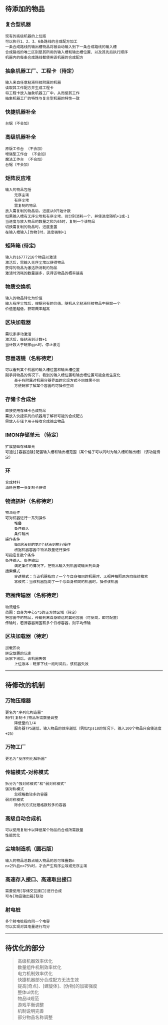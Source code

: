 ## 待添加的物品
### 复合型机器
    现有的高级机器的上位版
    可以执行1、2、3、6条路线的合成配方加工
    一条合成路线的输出槽物品将被自动输入到下一条合成路线的输入槽
    合成路线的唯二区别是其所用的输入槽和输出槽位置、以及其先后执行顺序
    机器内的每条合成路线都使用该机器的合成配方

### 抽象机器工厂、工程卡（待定）
    输入来自任意粘液科技附属的机器
    读取其工作配方并生成工程卡
    将工程卡放入抽象机器工厂中，从而使其工作
    抽象机器工厂的特性与复合型机器的特性一致

### 快捷机器补全
    台锯（不会加）

### 高级机器补全
    原版工作台 （不会加）
    增强型工作台 （不会加）
    魔法工作台 （不会加）
    台锯（不会加）

### 矩阵反应堆
    输入的物品包括
        无序尘埃
        有序尘埃
        需复制的物品
    放入需复制的物品后，进度从0开始计数
    如果输入槽有无序尘埃和有序尘埃，则分别消耗一个，并使进度随机+1或-1
    当进度与放入物品的数量之和为65时，复制一个该物品
    切换需复制的物品时，进度重置
    在输入槽输入[伪物]时，进度强制+1

### 矩阵箱 (待定)
    输入约16777216个物品以激活
    激活后，需输入无序尘埃以获得物品
    获得的物品为激活所消耗的物品
    激活时消耗的数量越多，获得该物品的概率越高

### 物质交换机
    输入的物品转化为价值
    输入有序尘埃后，根据已有的价值，随机从全粘液科技物品中获取一个
    价值差越低，获取概率越高

### 区块加载器
    需玩家手动激活
    激活后，每粘液刻计数+1
    当计数大于玩家gps时，停止激活

### 容器透镜（名称待定）
    可以看到某个机器的输入槽位置和输出槽位置
    副手持物品的情况下，看到的输入槽位置和输出槽位置可能会发生变化
        基于各附属对机器容器界面的实现方式不同效果不同
        方便玩家了解某个容器的可操作空间

### 存储卡合成台
    直接使用存储卡合成物品
    需放入快捷系列的机器用于解析可能的合成配方
    需放入存储卡用于接收合成输出物品

### IMON存储单元 （待定）
    扩展基础存储单元
    可通过[容器透镜]配置输入槽和输出槽范围（某个格子可以同时为输入槽和输出槽）（该功能待定）

### 环
    合成材料
    消耗任意一张复制卡获得

### 物流插针（名称待定）
    物流组件
    可对机器进行一系列操作
        堆叠
        条件输入
        条件输出
    操作条件
        每X粘液刻的第Y个粘液刻执行操作
        根据机器容器中物品数量进行操作
    可指定复数个条件
    条件输入、条件输出
        满足条件的情况下，把物品输入到机器或输出到自身
    搜索模式
        穿透模式：当该机器指向了一个与自身相同的机器时，无视并按照原方向继续搜索
        零模式：当该机器指向了一个与自身相同的机器时，操作该机器

### 范围传输器（名称待定）
    物流组件
    范围：自身为中心5*5的正方体区域（待定）
    把容器中的物品，传输到离自身较远的其他容器（可反向，即可配置）
    传输时，若源容器周围有多个目标容器，则平均传输

### 区块加载器（待定）
    加载区块
    绑定放置的玩家
    玩家下线后，该机器失效
        上位版本：玩家下线一段时间后，该机器失效

---

## 待修改的机制

### **万物压缩器**
    更名为"序列化构造器"
    制作[复制卡]物品所需数量调整
        降低至约1/4
        服务器TPS越低，输入物品的效率越低（例如tps18的情况下，输入100个物品只会使进度+25）

### **万物工厂**
    更名为"反序列化解析器"

### **传输模式-对称模式**
    拆分为"强对称模式"和"弱对称模式"
    强对称模式
        忽视格数较多的容器
    弱对称模式
        除余的方式处理格数较多的容器

### **高级自动合成机**
    可以使用复制卡以降低某个物品的合成所需数量
    性能优化

### **尘埃制造机（圆石版）**
    输入的物品总数占输入物品的总可堆叠数n
    n>25%且n<75%时，才会产生有序尘埃或无序尘埃

### **高速存入接口、高速取出接口**
    需要使用[存储交互接口]进行合成
    可与[物品输出箱]联动

### 射电桩
    多个射电桩指向同一个电容
    可以实现对其电量进行均分

---

## 待优化的部分
> 高级机器效率优化\
> 数量组件机制效率优化\
> 电力机制效率优化\
> 快捷机器部分合成配方无法生效\
> 提高[奇点]、[螺旋体]、[伪物]的加密强度\
> 整体ui优化\
> 物品id规范\
> 游戏平衡调整\
> 机制说明完善\
> 部分物品名称调整
